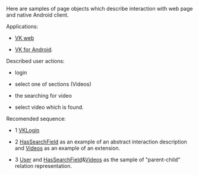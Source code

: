 Here are samples of page objects which describe interaction with web page and native Android client.

Applications: 

- [VK web](http://vk.com)

- [VK for Android](https://play.google.com/store/apps/details?id=com.vkontakte.android).

Described user actions:

- login

- select one of sections (Videos)

- the searching for video

- select video which is found.

Recomended sequence:

 - 1 [VKLogin](https://github.com/arachnidium/arachnidium-java/blob/master/arachnidium-tutorial/src/main/java/com/github/arachnidium/tutorial/simple/mobile_and_web/VKLogin.java)

 - 2 [HasSearchField](https://github.com/arachnidium/arachnidium-java/blob/master/arachnidium-tutorial/src/main/java/com/github/arachnidium/tutorial/simple/mobile_and_web/HasSearchField.java) as an example of an abstract interaction description and [Videos](https://github.com/arachnidium/arachnidium-java/blob/master/arachnidium-tutorial/src/main/java/com/github/arachnidium/tutorial/simple/mobile_and_web/Videos.java) as an example of an extension.
 
 - 3 [User](https://github.com/arachnidium/arachnidium-java/blob/master/arachnidium-tutorial/src/main/java/com/github/arachnidium/tutorial/simple/mobile_and_web/User.java) and  [HasSearchField](https://github.com/arachnidium/arachnidium-java/blob/master/arachnidium-tutorial/src/main/java/com/github/arachnidium/tutorial/simple/mobile_and_web/HasSearchField.java)&[Videos](https://github.com/arachnidium/arachnidium-java/blob/master/arachnidium-tutorial/src/main/java/com/github/arachnidium/tutorial/simple/mobile_and_web/Videos.java) as the sample of "parent-child" relation representation.
